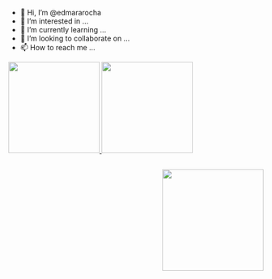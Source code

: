 - 👋 Hi, I’m @edmararocha
- 👀 I’m interested in ...
- 🌱 I’m currently learning ...
- 💞️ I’m looking to collaborate on ...
- 📫 How to reach me ...

<!---
edmararocha/edmararocha is a ✨ special ✨ repository because its `README.md` (this file) appears on your GitHub profile.
You can click the Preview link to take a look at your changes.
--->

<div>
  <div>
    <a href="https://github.com/edmararocha">
    <img height="180em" src="https://github-readme-stats.vercel.app/api?username=edmararocha&show_icons=true&theme=dracula&include_all_commits=true&count_private=true"/>
    <img height="180em" src="https://github-readme-stats.vercel.app/api/top-langs/?username=edmararocha&layout=compact&langs_count=7&theme=dracula"/>
  </div>
  <div>
    <img align="right" src="https://github.com/edmararocha/edmararocha/blob/main/Bio_Github.png" height="200">
  </div>
  
   ##
</div>

